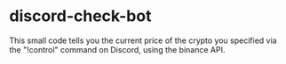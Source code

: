 # discord-check-bot
This small code tells you the current price of the crypto you specified via the "!control" command on Discord, using the binance API.
